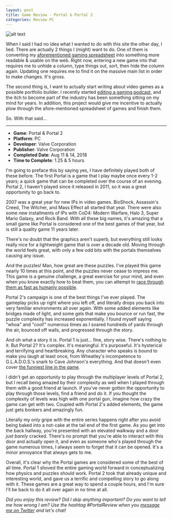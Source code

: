 ```yaml
---
layout: post
title: Game Review - Portal & Portal 2
categories: Review PC
---
```


![alt text][gameImg]

When I said I had no idea what I wanted to do with this site the other day, I lied. There are actually 2 things I (might) want to do. One of them is converting my [aforementioned gaming spreadsheet][spreadsheet] into something more readable & usable on the web. Right now, entering a new game into that requires me to unhide a column, type things out, sort, then hide the column again. Updating one requires me to find it on the massive main list in order to make changes. It's gross.

<!-- more -->

The second thing is, I want to actually start writing about video games as a possible portfolio builder. I recently started [editing a gaming podcast][SwitchFocus], and the itch to become part of the industry has been something sitting on my mind for years. In addition, this project would give me incentive to actually plow through the afore-mentioned spreadsheet of games and finish them.

So. With that said...

---

- **Game**: Portal & Portal 2
- **Platform**: PC
- **Developer**: Valve Corporation
- **Publisher**: Valve Corporation
- **Completed Date**: Aug 11 & 14, 2018
- **Time to Complete**: 1.25 & 5 hours

I'm going to preface this by saying yes, I have definitely played both of these before. The first Portal is a game that I play maybe once every 1-2 years; a quick game that can be completed over the course of an evening. Portal 2, I haven't played since it released in 2011, so it was a great opportunity to go back to.

2007 was a great year for new IPs in video games. BioShock, Assassin's Creed, The Witcher, and Mass Effect all started that year. There were also some new installments of IPs with CoD4: Modern Warfare, Halo 3, Super Mario Galaxy, and Rock Band. With all these big names, it's amazing that a small game like Portal is considered one of the best games of that year, but is still a quality game 11 years later.

There's no doubt that the graphics aren't superb, but everything still looks really nice for a lightweight game that is over a decade old. Moving through the world feels great, with only a few odd bits with the portals themselves causing any issue.

And the puzzles! Man, how great are these puzzles. I've played this game nearly 10 times at this point, and the puzzles never cease to impress me. This game is a genuine challenge, a great exercise for your mind, and even when you know exactly how to beat them, you can attempt to [race through them as fast as humanly possible][portal1speedrun].

Portal 2's campaign is one of the best things I've ever played. The gameplay picks up right where you left off, and literally drops you back into very familiar environments all over again. With some added elements like bridges made of light, and some gels that make you bounce or run fast, the puzzle complexity has increased exponentially. I found myself saying "whoa" and "cool!" numerous times as I soared hundreds of yards through the air, bounced off walls, and progressed through the story.

And oh what a story it is. Portal 1 is just... fine, story wise. There's nothing to it. But Portal 2? It's complex. It's meaningful. It's purposeful. It's hysterical and terrifying and heartbreaking. Any character who speaks is bound to make you laugh at least once, from Wheatley's incompetence to G.L.A.D.O.S.'s snark to Cave Johnson's everything. And that doesn't even cover [the funniest line in the game][space].

I didn't get an opportunity to play through the multiplayer levels of Portal 2, but I recall being amazed by their complexity as well when I played through them with a good friend at launch. If you've never gotten the opportunity to play through those levels, find a friend and do it. If you thought the complexity of levels was high with one portal gun, imagine how crazy the game can get with two. Coupled with Portal 2's added elements, the game just gets bonkers and amazingly fun.

Literally my only gripe with the entire series happens right after you avoid being baked into a not-cake at the tail end of the first game. As you get into the back hallway, you're presented with an elevated walkway and a door *just barely* cracked. There's no prompt that you're able to interact with this door and actually open it, and even as someone who's played through the game numerous times, I always seem to forget that it can be opened. It's a minor annoyance that always gets to me.

Overall, it's clear why the Portal games are considered some of the best of all time. Portal 1 shoved the entire gaming world forward in conceptualizing how physics and puzzles should work. Portal 2 took that already unique and interesting world, and gave us a terrific and compelling story to go along with it. These games are a great way to spend a couple hours, and I'm sure I'll be back to do it all over again in no time at all.

*Did you enjoy this review? Did I skip anything important? Do you want to tell me how wrong I am? Use the hashtag #PortalReview when you [message me on Twitter][twitter] and let's chat!*

[spreadsheet]: https://docs.google.com/spreadsheets/d/1zg-SOYI8DlH-ibSNslfPtq0xJB4sEMb_7OHKbq2qclk/edit?usp=sharing
[SwitchFocus]: http://switchfocuspodcast.com/podcasts/episode-43-dead-smashing-news/
[gameImg]: https://i.imgur.com/q9BZBhy.jpg "Portal & Portal 2"
[portal1speedrun]: https://www.youtube.com/watch?v=bmEZWZPqyT4
[space]: https://youtu.be/xeKMS62GrTI?t=50
[twitter]: http://twitter.com/niclake
